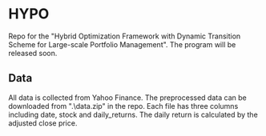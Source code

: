 # HYPO
Repo for the "Hybrid Optimization Framework with Dynamic Transition Scheme for Large-scale Portfolio Management". The program will be released soon.

## Data 
All data is collected from Yahoo Finance. The preprocessed data can be downloaded from ".\data.zip" in the repo. Each file has three columns including date, stock and daily_returns. The daily return is calculated by the adjusted close price.


